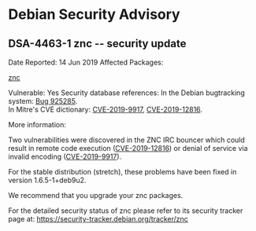 
Debian Security Advisory
========================


DSA-4463-1 znc -- security update
---------------------------------



Date Reported:
14 Jun 2019
Affected Packages:

[znc](https://packages.debian.org/src:znc)

Vulnerable:
Yes
Security database references:
In the Debian bugtracking system: [Bug 925285](https://bugs.debian.org/cgi-bin/bugreport.cgi?bug=925285).  
In Mitre's CVE dictionary: [CVE-2019-9917](https://security-tracker.debian.org/tracker/CVE-2019-9917), [CVE-2019-12816](https://security-tracker.debian.org/tracker/CVE-2019-12816).  

More information:

Two vulnerabilities were discovered in the ZNC IRC bouncer which could
result in remote code execution ([CVE-2019-12816](https://security-tracker.debian.org/tracker/CVE-2019-12816)) or denial of service
via invalid encoding ([CVE-2019-9917](https://security-tracker.debian.org/tracker/CVE-2019-9917)).


For the stable distribution (stretch), these problems have been fixed in
version 1.6.5-1+deb9u2.


We recommend that you upgrade your znc packages.


For the detailed security status of znc please refer to its security
tracker page at:
<https://security-tracker.debian.org/tracker/znc>





